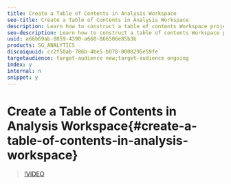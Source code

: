 ```yaml
---
title: Create a Table of Contents in Analysis Workspace
seo-title: Create a Table of Contents in Analysis Workspace
description: Learn how to construct a table of contents Workspace project, and set it as your users' landing page so that they can quickly find the data & insights they need in Adobe Analytics.
seo-description: Learn how to construct a table of contents Workspace project, and set it as your users' landing page so that they can quickly find the data & insights they need in Adobe Analytics.
uuid: a66b69ab-8059-4390-a660-866506e85b3b
products: SG_ANALYTICS
discoiquuid: cc2f50ab-786b-4be5-b078-0008295e59fe
targetaudience: target-audience new;target-audience ongoing
index: y
internal: n
snippet: y
---
```


# Create a Table of Contents in Analysis Workspace{#create-a-table-of-contents-in-analysis-workspace}

>[!VIDEO](https://video.tv.adobe.com/v/26990/?quality=12)

